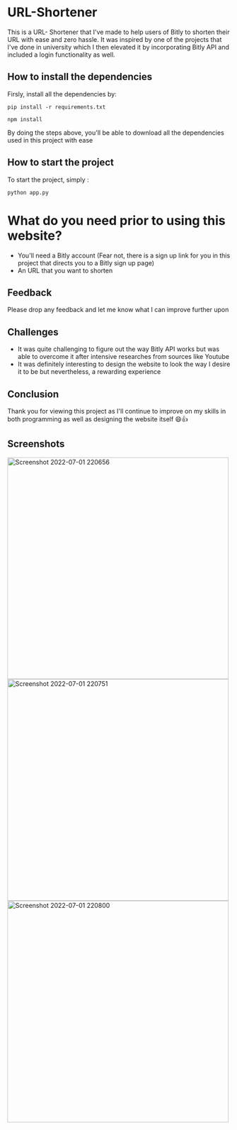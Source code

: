 # URL-Shortener
This is a URL- Shortener that I've made to help users of Bitly to shorten their URL with ease and zero hassle. It was inspired by one of the projects that I've done in university which I then elevated it by incorporating Bitly API and included a login functionality as well.

## How to install the dependencies
Firsly, install all the dependencies by:

``
pip install -r requirements.txt
``

``
npm install
``

By doing the steps above, you'll be able to download all the dependencies used in this project with ease

## How to start the project
To start the project, simply :

``
python app.py
``

# What do you need prior to using this website?
- You'll need a Bitly account (Fear not, there is a sign up link for you in this project that directs you to a Bitly sign up page)
- An URL that you want to shorten

## Feedback
Please drop any feedback and let me know what I can improve further upon

## Challenges
- It was quite challenging to figure out the way Bitly API works but was able to overcome it after intensive researches from sources like Youtube
- It was definitely interesting to design the website to look the way I desire it to be but nevertheless, a rewarding experience

## Conclusion
Thank you for viewing this project as I'll continue to improve on my skills in both programming as well as designing the website itself
:smile::thumbsup:

## Screenshots
<img width="500" alt="Screenshot 2022-07-01 220656" src="https://user-images.githubusercontent.com/100106305/176891530-26d9fcbe-568c-467e-92af-d4a9af32b16b.png">

<img width="500" alt="Screenshot 2022-07-01 220751" src="https://user-images.githubusercontent.com/100106305/176891604-f9784cc5-f968-4d77-8f50-79ef5555fbbb.png">

<img width="500" alt="Screenshot 2022-07-01 220800" src="https://user-images.githubusercontent.com/100106305/176891624-bd4b9d4b-e01b-403e-ba64-6435f8ec0379.png">




